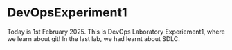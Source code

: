 # DevOpsExperiment1
Today is 1st February 2025. This is DevOps Laboratory Experiement1, where we learn about git!
In the last lab, we had learnt about SDLC.
